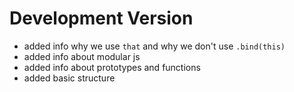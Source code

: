 # Development Version

* added info why we use `that` and why we don't use `.bind(this)`
* added info about modular js
* added info about prototypes and functions
* added basic structure